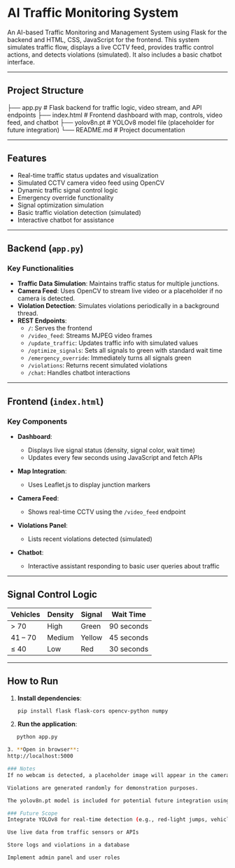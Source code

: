 # AI Traffic Monitoring System

An AI-based Traffic Monitoring and Management System using Flask for the backend and HTML, CSS, JavaScript for the frontend. This system simulates traffic flow, displays a live CCTV feed, provides traffic control actions, and detects violations (simulated). It also includes a basic chatbot interface.

---

## Project Structure

├── app.py # Flask backend for traffic logic, video stream, and API endpoints ├── index.html # Frontend dashboard with map, controls, video feed, and chatbot ├── yolov8n.pt # YOLOv8 model file (placeholder for future integration) └── README.md # Project documentation


---

## Features

- Real-time traffic status updates and visualization
- Simulated CCTV camera video feed using OpenCV
- Dynamic traffic signal control logic
- Emergency override functionality
- Signal optimization simulation
- Basic traffic violation detection (simulated)
- Interactive chatbot for assistance

---

## Backend (`app.py`)

### Key Functionalities

- **Traffic Data Simulation**: Maintains traffic status for multiple junctions.
- **Camera Feed**: Uses OpenCV to stream live video or a placeholder if no camera is detected.
- **Violation Detection**: Simulates violations periodically in a background thread.
- **REST Endpoints**:
  - `/`: Serves the frontend
  - `/video_feed`: Streams MJPEG video frames
  - `/update_traffic`: Updates traffic info with simulated values
  - `/optimize_signals`: Sets all signals to green with standard wait time
  - `/emergency_override`: Immediately turns all signals green
  - `/violations`: Returns recent simulated violations
  - `/chat`: Handles chatbot interactions

---

## Frontend (`index.html`)

### Key Components

- **Dashboard**:
  - Displays live signal status (density, signal color, wait time)
  - Updates every few seconds using JavaScript and fetch APIs

- **Map Integration**:
  - Uses Leaflet.js to display junction markers

- **Camera Feed**:
  - Shows real-time CCTV using the `/video_feed` endpoint

- **Violations Panel**:
  - Lists recent violations detected (simulated)

- **Chatbot**:
  - Interactive assistant responding to basic user queries about traffic

---

## Signal Control Logic

| Vehicles       | Density | Signal | Wait Time     |
|----------------|---------|--------|---------------|
| > 70           | High    | Green  | 90 seconds    |
| 41 – 70        | Medium  | Yellow | 45 seconds    |
| ≤ 40           | Low     | Red    | 30 seconds    |

---

## How to Run

1. **Install dependencies**:
   ```bash
   pip install flask flask-cors opencv-python numpy
2. **Run the application**:
```bash
   python app.py

3. **Open in browser**:
http://localhost:5000

### Notes
If no webcam is detected, a placeholder image will appear in the camera feed section.

Violations are generated randomly for demonstration purposes.

The yolov8n.pt model is included for potential future integration using YOLOv8 object detection.

### Future Scope
Integrate YOLOv8 for real-time detection (e.g., red-light jumps, vehicle tracking)

Use live data from traffic sensors or APIs

Store logs and violations in a database

Implement admin panel and user roles

